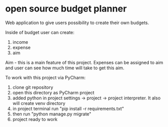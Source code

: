 open source budget planner
=====

Web application to give users possibility to create their own budgets.

Inside of budget user can create:
1. income
1. expense
1. aim

Aim - this is a main feature of this project. 
Expenses can be assigned to aim and user can see how much time will take to 
get this aim.


To work with this project via PyCharm:
1. clone git repository
1. open this directory as PyCharm project
1. added python in project settings -> project -> project interpreter. It also will create venv directory
1. in project terminal run "pip install -r requirements.txt"
1. then run "python manage.py migrate"
1. project ready to work